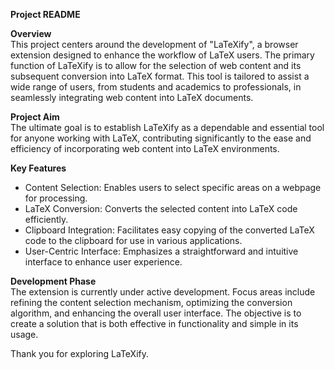 **Project README**

**Overview**\
This project centers around the development of "LaTeXify", a browser extension designed to enhance the workflow of LaTeX users. The primary function of LaTeXify is to allow for the selection of web content and its subsequent conversion into LaTeX format. This tool is tailored to assist a wide range of users, from students and academics to professionals, in seamlessly integrating web content into LaTeX documents.

**Project Aim**\
The ultimate goal is to establish LaTeXify as a dependable and essential tool for anyone working with LaTeX, contributing significantly to the ease and efficiency of incorporating web content into LaTeX environments.

**Key Features**
- Content Selection: Enables users to select specific areas on a webpage for processing.
- LaTeX Conversion: Converts the selected content into LaTeX code efficiently.
- Clipboard Integration: Facilitates easy copying of the converted LaTeX code to the clipboard for use in various applications.
- User-Centric Interface: Emphasizes a straightforward and intuitive interface to enhance user experience.

**Development Phase**\
The extension is currently under active development. Focus areas include refining the content selection mechanism, optimizing the conversion algorithm, and enhancing the overall user interface. The objective is to create a solution that is both effective in functionality and simple in its usage.

Thank you for exploring LaTeXify. 

